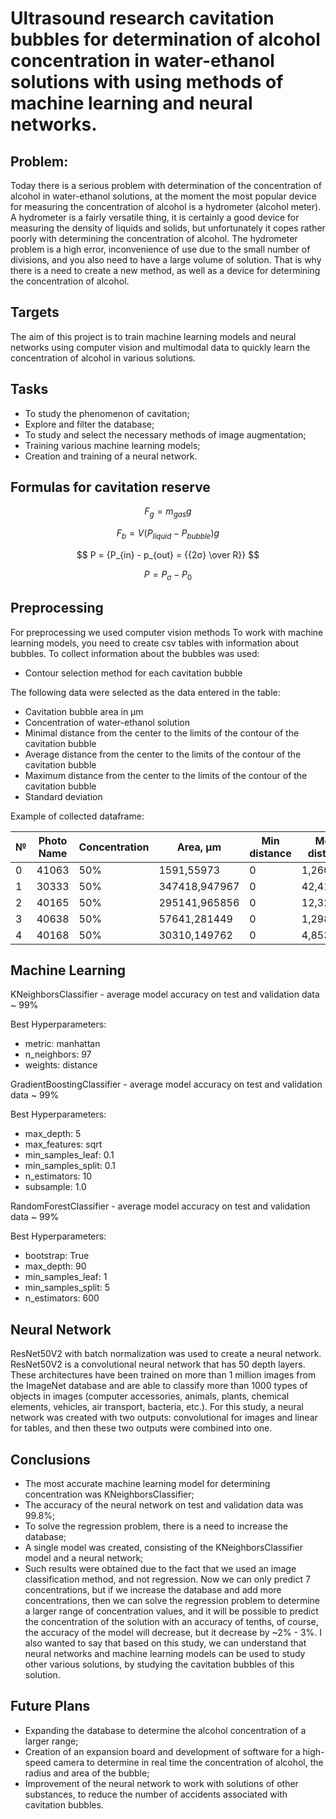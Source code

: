 # Ultrasound research cavitation bubbles for determination of alcohol concentration in water-ethanol solutions with using methods of machine learning and neural networks.

## Problem:

Today there is a serious problem with determination of the concentration of alcohol in water-ethanol solutions, at the moment the most popular device for measuring the concentration of alcohol is a hydrometer (alcohol meter). A hydrometer is a fairly versatile thing, it is certainly a good device for measuring the density of liquids and solids, but unfortunately it copes rather poorly with determining the concentration of alcohol. The hydrometer problem is a high error, inconvenience of use due to the small number of divisions, and you also need to have a large volume of solution. That is why there is a need to create a new method, as well as a device for determining the concentration of alcohol.

## Targets

The aim of this project is to train machine learning models and neural networks using computer vision and multimodal data to quickly learn the concentration of alcohol in various solutions.

## Tasks

- To study the phenomenon of cavitation;
- Explore and filter the database;
- To study and select the necessary methods of image augmentation;
- Training various machine learning models;
- Creation and training of a neural network.

## Formulas for cavitation reserve

$$
F_g = {m_{gas}g}
$$

$$
F_b = {V(P_{liquid} - P_{bubble})g}
$$

$$
P = {P_{in} - p_{out} = {{2σ} \over R}}
$$

$$
P = {P_σ - P_0}
$$

## Preprocessing

For preprocessing we used computer vision methods
To work with machine learning models, you need to create csv tables with information about bubbles.
To collect information about the bubbles was used:

- Contour selection method for each cavitation bubble

The following data were selected as the data entered in the table:

- Cavitation bubble area in µm
- Concentration of water-ethanol solution
- Minimal distance from the center to the limits of the contour of the cavitation bubble
- Average distance from the center to the limits of the contour of the cavitation bubble
- Maximum distance from the center to the limits of the contour of the cavitation bubble
- Standard deviation

Example of collected dataframe:

| №   | Photo Name | Concentration | Area, µm      | Min distance | Mean distance | Max distance | Standart Deviation |
| --- | ---------- | ------------- | ------------- | ------------ | ------------- | ------------ | ------------------ |
| 0   | 41063      | 50%           | 1591,55973    | 0            | 1,2600        | 3            | 0,844038           |
| 1   | 30333      | 50%           | 347418,947967 | 0            | 42,416164     | 77           | 21,222681          |
| 2   | 40165      | 50%           | 295141,965856 | 0            | 12,321006     | 21           | 4,952039           |
| 3   | 40638      | 50%           | 57641,281449  | 0            | 1,298611      | 3            | 1,034676           |
| 4   | 40168      | 50%           | 30310,149762  | 0            | 4,853881      | 9            | 2,306754           |

## Maсhine Learning

KNeighborsClassifier - average model accuracy on test and validation data ~ 99%

Best Hyperparameters:

- metric: manhattan
- n_neighbors: 97
- weights: distance

GradientBoostingClassifier - average model accuracy on test and validation data ~ 99%

Best Hyperparameters:

- max_depth: 5
- max_features: sqrt
- min_samples_leaf: 0.1
- min_samples_split: 0.1
- n_estimators: 10
- subsample: 1.0

RandomForestClassifier - average model accuracy on test and validation data ~ 99%

Best Hyperparameters:

- bootstrap: True
- max_depth: 90
- min_samples_leaf: 1
- min_samples_split: 5
- n_estimators: 600

## Neural Network

ResNet50V2 with batch normalization was used to create a neural network. ResNet50V2 is a convolutional neural network that has 50 depth layers. These architectures have been trained on more than 1 million images from the ImageNet database and are able to classify more than 1000 types of objects in images (computer accessories, animals, plants, chemical elements, vehicles, air transport, bacteria, etc.). For this study, a neural network was created with two outputs: convolutional for images and linear for tables, and then these two outputs were combined into one.

## Сonclusions

- The most accurate machine learning model for determining concentration was KNeighborsClassifier;
- The accuracy of the neural network on test and validation data was 99.8%;
- To solve the regression problem, there is a need to increase the database;
- A single model was created, consisting of the KNeighborsClassifier model and a neural network;
- Such results were obtained due to the fact that we used an image classification method, and not regression. Now we can only predict 7 concentrations, but if we increase the database and add more concentrations, then we can solve the regression problem to determine a larger range of concentration values, and it will be possible to predict the concentration of the solution with an accuracy of tenths, of course, the accuracy of the model will decrease, but it decrease by ~2% - 3%. I also wanted to say that based on this study, we can understand that neural networks and machine learning models can be used to study other various solutions, by studying the cavitation bubbles of this solution.

## Future Plans

- Expanding the database to determine the alcohol concentration of a larger range;
- Creation of an expansion board and development of software for a high-speed camera to determine in real time the concentration of alcohol, the radius and area of the bubble;
- Improvement of the neural network to work with solutions of other substances, to reduce the number of accidents associated with cavitation bubbles.
